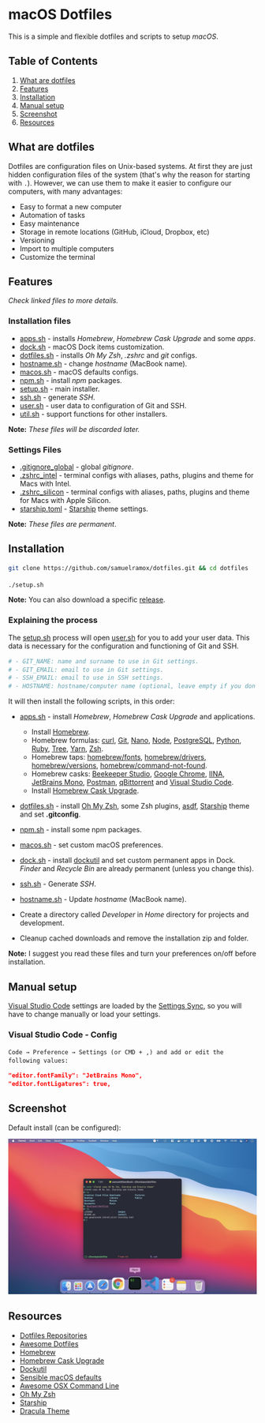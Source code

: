 # macOS Dotfiles

This is a simple and flexible dotfiles and scripts to setup _macOS_.

## Table of Contents

1. [What are dotfiles][]
1. [Features][]
1. [Installation][]
1. [Manual setup][]
1. [Screenshot][]
1. [Resources][]

## What are dotfiles

Dotfiles are configuration files on Unix-based systems. At first they are just hidden configuration files of the system (that's why the reason for starting with `.`). However, we can use them to make it easier to configure our computers, with many advantages:

- Easy to format a new computer
- Automation of tasks
- Easy maintenance
- Storage in remote locations (GitHub, iCloud, Dropbox, etc)
- Versioning
- Import to multiple computers
- Customize the terminal

## Features

_Check linked files to more details._

### Installation files

- [apps.sh][] - installs _Homebrew_, _Homebrew Cask Upgrade_ and some _apps_.
- [dock.sh][] - macOS Dock items customization.
- [dotfiles.sh][] - installs _Oh My Zsh_, _.zshrc_ and _git_ configs.
- [hostname.sh][] - change _hostname_ (MacBook name).
- [macos.sh][] - macOS defaults configs.
- [npm.sh][] - install _npm_ packages.
- [setup.sh][] - main installer.
- [ssh.sh][] - generate _SSH_.
- [user.sh][] - user data to configuration of Git and SSH.
- [util.sh][] - support functions for other installers.

**Note:** _These files will be discarded later._

### Settings Files

- [.gitignore_global][] - global _gitignore_.
- [.zshrc_intel][] - terminal configs with aliases, paths, plugins and theme for Macs with Intel.
- [.zshrc_silicon][] - terminal configs with aliases, paths, plugins and theme for Macs with Apple Silicon.
- [starship.toml][] - [Starship][] theme settings.

**Note:** _These files are permanent_.

## Installation

```bash
git clone https://github.com/samuelramox/dotfiles.git && cd dotfiles

./setup.sh
```

**Note:** You can also download a specific [release][].

### Explaining the process

The [setup.sh][] process will open [user.sh][] for you to add your user data. This data is necessary for the configuration and functioning of Git and SSH.

```bash
# - GIT_NAME: name and surname to use in Git settings.
# - GIT_EMAIL: email to use in Git settings.
# - SSH_EMAIL: email to use in SSH settings.
# - HOSTNAME: hostname/computer name (optional, leave empty if you don't want to change).
```

It will then install the following scripts, in this order:

- [apps.sh][] - install _Homebrew_, _Homebrew Cask Upgrade_ and applications.

  - Install [Homebrew][].
  - Homebrew formulas: [curl][], [Git][], [Nano][], [Node][], [PostgreSQL][], [Python][], [Ruby][], [Tree][], [Yarn][], [Zsh][].
  - Homebrew taps: [homebrew/fonts][], [homebrew/drivers][], [homebrew/versions][], [homebrew/command-not-found][].
  - Homebrew casks: [Beekeeper Studio][], [Google Chrome][], [IINA][], [JetBrains Mono][], [Postman][], [qBittorrent][] and [Visual Studio Code][].
  - Install [Homebrew Cask Upgrade][].

- [dotfiles.sh][] - install [Oh My Zsh][], some Zsh plugins, [asdf][], [Starship][] theme and set **.gitconfig**.
- [npm.sh][] - install some npm packages.
- [macos.sh][] - set custom macOS preferences.
- [dock.sh][] - install [dockutil][] and set custom permanent apps in Dock. _Finder_ and _Recycle Bin_ are already permanent (unless you change this).
- [ssh.sh][] - Generate _SSH_.
- [hostname.sh][] - Update _hostname_ (MacBook name).
- Create a directory called _Developer_ in _Home_ directory for projects and development.
- Cleanup cached downloads and remove the installation zip and folder.

**Note:** I suggest you read these files and turn your preferences on/off before installation.

## Manual setup

[Visual Studio Code][] settings are loaded by the [Settings Sync][], so you will have to change manually or load your settings.

### Visual Studio Code - Config

`Code → Preference → Settings (or CMD + ,) and add or edit the following values:`

```json
"editor.fontFamily": "JetBrains Mono",
"editor.fontLigatures": true,
```

## Screenshot

Default install (can be configured):

![macOS screenshot][]

## Resources

- [Dotfiles Repositories][]
- [Awesome Dotfiles][]
- [Homebrew][]
- [Homebrew Cask Upgrade][]
- [Dockutil][]
- [Sensible macOS defaults][]
- [Awesome OSX Command Line][]
- [Oh My Zsh][]
- [Starship][]
- [Dracula Theme][]

[.gitignore_global]: configs/gitignore_global
[.zshrc_intel]: configs/.zshrc_intel
[.zshrc_silicon]: configs/.zshrc_silicon
[apps.sh]: scripts/apps.sh
[asdf]: https://asdf-vm.com
[awesome dotfiles]: https://github.com/webpro/awesome-dotfiles
[awesome osx command line]: https://github.com/herrbischoff/awesome-osx-command-line
[beekeeper studio]: https://www.beekeeperstudio.io
[curl]: https://curl.haxx.se
[dock.sh]: scripts/dock.sh
[dockutil]: https://github.com/kcrawford/dockutil
[dotfiles.sh]: scripts/dotfiles.sh
[dotfiles repositories]: https://dotfiles.github.io/
[dracula theme]: https://draculatheme.com
[features]: #features
[git]: https://git-scm.com
[google chrome]: https://www.google.com/chrome/
[homebrew]: https://brew.sh/
[homebrew cask upgrade]: https://github.com/buo/homebrew-cask-upgrade
[homebrew/command-not-found]: https://github.com/Homebrew/homebrew-command-not-found
[homebrew/drivers]: https://github.com/Homebrew/homebrew-cask-drivers
[homebrew/fonts]: https://github.com/Homebrew/homebrew-cask-fonts
[homebrew/versions]: https://github.com/Homebrew/homebrew-cask-versions
[hostname.sh]: scripts/hostname.sh
[iina]: https://iina.io/
[installation]: #installation
[jetbrains mono]: https://jetbrains.com/mono
[macos screenshot]: ./images/macOS.jpg 'macOS screenshot with default install'
[macos.sh]: scripts/macos.sh
[manual setup]: #manual-setup
[nano]: https://www.nano-editor.org
[node]: https://nodejs.org/
[npm.sh]: scripts/npm.sh
[oh my zsh]: https://ohmyz.sh
[postgresql]: https://www.postgresql.org
[postman]: https://www.postman.com
[python]: https://www.python.org
[qbittorrent]: https://www.qbittorrent.org/
[release]: https://github.com/samuelramox/dotfiles/releases
[resources]: #resources
[ruby]: https://www.ruby-lang.org/
[screenshot]: #screenshot
[sensible macos defaults]: https://github.com/mathiasbynens/dotfiles/blob/master/.macos
[settings sync]: https://code.visualstudio.com/docs/editor/settings-sync
[setup.sh]: scripts/setup.sh
[starship]: https://starship.rs
[starship.toml]: configs/starship.toml
[ssh.sh]: scripts/ssh.sh
[tree]: http://mama.indstate.edu/users/ice/tree/
[user.sh]: scripts/user.sh
[util.sh]: scripts/util.sh
[visual studio code]: https://code.visualstudio.com
[v3.7]: https://github.com/samuelramox/dotfiles/releases/tag/v3.7
[what are dotfiles]: #what-are-dotfiles
[yarn]: https://yarnpkg.com/
[zsh]: https://www.zsh.org
